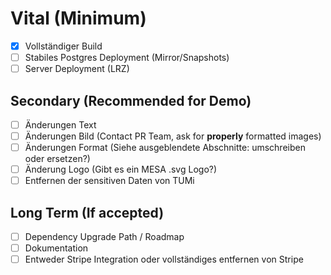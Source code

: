 # Vital (Minimum)
- [x] Vollständiger Build
- [ ] Stabiles Postgres Deployment (Mirror/Snapshots)
- [ ] Server Deployment (LRZ)
## Secondary (Recommended for Demo)
- [ ] Änderungen Text
- [ ] Änderungen Bild (Contact PR Team, ask for **properly** formatted images)
- [ ] Änderungen Format (Siehe ausgeblendete Abschnitte: umschreiben oder ersetzen?)
- [ ] Änderung Logo (Gibt es ein MESA .svg Logo?)
- [ ] Entfernen der sensitiven Daten von TUMi
## Long Term (If accepted)
- [ ] Dependency Upgrade Path / Roadmap
- [ ] Dokumentation
- [ ] Entweder Stripe Integration oder vollständiges entfernen von Stripe

